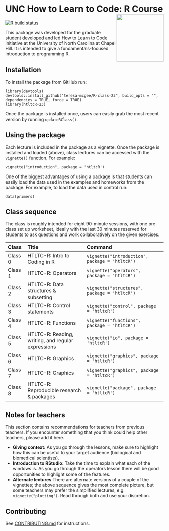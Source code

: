 # UNC How to Learn to Code: R Course <img src="man/figures/htltcR.png" width="150" align="right" />

<!-- badges: start -->
[![R build status](https://github.com/How-to-Learn-to-Code/rclass/workflows/R-CMD-check/badge.svg)](https://github.com/How-to-Learn-to-Code/rclass/actions)
<!-- badges: end -->

This package was developed for the graduate student developed and led How to Learn to Code initiative at the University of North Carolina at Chapel Hill. It is intended to give a fundamentals-focused introduction to programming R. 

## Installation

To install the package from GitHub run:

```
library(devtools)
devtools::install_github("teresa-mcgee/R-class-23", build_opts = "", dependencies = TRUE, force = TRUE)
library(htltcR-23)
```

Once the package is installed once, users can easily grab the most recent version by running `updateRClass()`.

## Using the package

Each lecture is included in the package as a vignette. Once the package is installed and loaded (above), class lectures can be accessed with the `vignette()` function. For example:

```
vignette("introduction", package = 'htltcR')
```

One of the biggest advantages of using a package is that students can easily load the data used in the examples and homeworks from the package. For example, to load the data used in control run: 

```
data(primers)
```

## Class sequence

The class is roughly intended for eight 90-minute sessions, with one pre-class set up worksheet, ideally with the last 30 minutes reserved for students to ask questions and work collaboratively on the given exercises.

| Class        | Title                                              | Command                                       |
| :---         | :---                                               | :---                                          |
| Class 0      | HTLTC-R: Intro to Coding in R                      | `vignette("introduction", package = 'htltcR')`|
| Class 1      | HTLTC-R: Operators                                 | `vignette("operators", package = 'htltcR')`   |
| Class 2      | HTLTC-R: Data structures & subsetting              | `vignette("structures", package = 'htltcR')`  |
| Class 3      | HTLTC-R: Control statements                        | `vignette("control", package = 'htltcR')`     |
| Class 4      | HTLTC-R: Functions                                 | `vignette("functions", package = 'htltcR')`   |
| Class 5      | HTLTC-R: Reading, writing, and regular expressions | `vignette("io", package = 'htltcR')`          |
| Class 6      | HTLTC-R: Graphics                                  | `vignette("graphics", package = 'htltcR')`    |
| Class 7      | HTLTC-R: Graphics                                  | `vignette("graphics", package = 'htltcR')`    |
| Class 8      | HTLTC-R: Reproducible research & packages          | `vignette("package", package = 'htltcR')`     |

## Notes for teachers
This section contains recommendations for teachers from previous teachers. If you encounter something that you think could help other teachers, please add it here.

* **Giving context:** As you go through the lessons, make sure to highlight how this can be useful to your target audience (biological and biomedical scientists). 
* **Introduction to RStudio:** Take the time to explain what each of the windows is. As you go through the operators lesson there will be good opportunities to highlight some of the features.
* **Alternate lectures** There are alternate versions of a couple of the vignettes; the above sequence gives the most complete picture, but some teachers may prefer the simplified lectures, e.g. `vignette("plotting")`. Read through both and use your discretion. 

## Contributing

See [CONTRIBUTING.md](CONTRIBUTING.md) for instructions.
